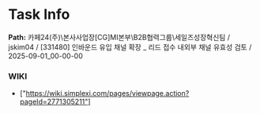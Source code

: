 # Task Info

**Path:** 카페24(주)\본사사업장\[CG]MI본부\B2B협력그룹\세일즈성장혁신팀 / jskim04 / [331480] 인바운드 유입 채널 확장 _ 리드 접수 내외부 채널 유효성 검토 / 2025-09-01_00-00-00

### WIKI
- ["https://wiki.simplexi.com/pages/viewpage.action?pageId=2771305211"]

